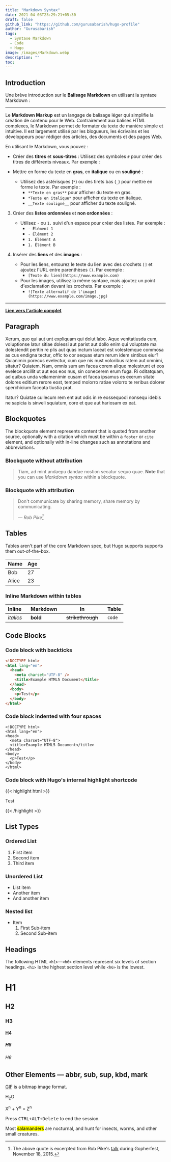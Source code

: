 ```yaml
---
title: "Markdown Syntax"
date: 2021-04-03T23:29:21+05:30
draft: false
github_link: "https://github.com/gurusabarish/hugo-profile"
author: "Gurusabarish"
tags:
  - Syntaxe Markdown
  - Code
  - Hugo
image: /images/Markdown.webp
description: ""
toc:
---
```


## Introduction
Une brève introduction sur le **Balisage Markdown** en utilisant la syntaxe Markdown :

---

Le **Markdown Markup** est un langage de balisage léger qui simplifie la création de contenu pour le Web. Contrairement aux balises HTML complexes, le Markdown permet de formater du texte de manière simple et intuitive. Il est largement utilisé par les blogueurs, les écrivains et les développeurs pour rédiger des articles, des documents et des pages Web.

En utilisant le Markdown, vous pouvez :

- Créer des **titres** et **sous-titres** :
    Utilisez des symboles `#` pour créer des titres de différents niveaux. Par exemple :

- Mettre en forme du texte en **gras**, en **italique** ou en **souligné** :
   - Utilisez des astérisques (`*`) ou des tirets bas (`_`) pour mettre en forme le texte. Par exemple :
     - `**Texte en gras**` pour afficher du texte en gras.
     - `*Texte en italique*` pour afficher du texte en italique.
     - `__Texte souligné__` pour afficher du texte souligné.

3. Créer des **listes ordonnées** et **non ordonnées** :
   - Utilisez `-` ou `1.` suivi d'un espace pour créer des listes. Par exemple :
     - `- Élément 1`
     - `- Élément 2`
     - `1. Élément A`
     - `1. Élément B`

4. Insérer des **liens** et des **images** :
   - Pour les liens, entourez le texte du lien avec des crochets `[]` et ajoutez l'URL entre parenthèses `()`. Par exemple :
     - `[Texte du lien](https://www.example.com)`
   - Pour les images, utilisez la même syntaxe, mais ajoutez un point d'exclamation devant les crochets. Par exemple :
     - `![Texte alternatif de l'image](https://www.example.com/image.jpg)`



---

[**Lien vers l'article complet**](https://fastercapital.com/fr/contenu/Markdown-Markup---simplifier-la-creation-de-contenu-avec-le-balisage-Markdown.html)


## Paragraph

Xerum, quo qui aut unt expliquam qui dolut labo. Aque venitatiusda cum, voluptionse latur sitiae dolessi aut parist aut dollo enim qui voluptate ma dolestendit peritin re plis aut quas inctum laceat est volestemque commosa as cus endigna tectur, offic to cor sequas etum rerum idem sintibus eiur? Quianimin porecus evelectur, cum que nis nust voloribus ratem aut omnimi, sitatur? Quiatem. Nam, omnis sum am facea corem alique molestrunt et eos evelece arcillit ut aut eos eos nus, sin conecerem erum fuga. Ri oditatquam, ad quibus unda veliamenimin cusam et facea ipsamus es exerum sitate dolores editium rerore eost, temped molorro ratiae volorro te reribus dolorer sperchicium faceata tiustia prat.

Itatur? Quiatae cullecum rem ent aut odis in re eossequodi nonsequ idebis ne sapicia is sinveli squiatum, core et que aut hariosam ex eat.

## Blockquotes

The blockquote element represents content that is quoted from another source, optionally with a citation which must be within a `footer` or `cite` element, and optionally with in-line changes such as annotations and abbreviations.

### Blockquote without attribution

> Tiam, ad mint andaepu dandae nostion secatur sequo quae.
> **Note** that you can use _Markdown syntax_ within a blockquote.

### Blockquote with attribution

> Don't communicate by sharing memory, share memory by communicating.</p>
> — <cite>Rob Pike[^1]</cite>

[^1]: The above quote is excerpted from Rob Pike's [talk](https://www.youtube.com/watch?v=PAAkCSZUG1c) during Gopherfest, November 18, 2015.

## Tables

Tables aren't part of the core Markdown spec, but Hugo supports supports them out-of-the-box.

| Name  | Age |
| ----- | --- |
| Bob   | 27  |
| Alice | 23  |

### Inline Markdown within tables

| Inline&nbsp;&nbsp;&nbsp; | Markdown&nbsp;&nbsp;&nbsp; | In&nbsp;&nbsp;&nbsp;                | Table  |
| ------------------------ | -------------------------- | ----------------------------------- | ------ |
| _italics_                | **bold**                   | ~~strikethrough~~&nbsp;&nbsp;&nbsp; | `code` |

## Code Blocks

### Code block with backticks

```html
<!DOCTYPE html>
<html lang="en">
  <head>
    <meta charset="UTF-8" />
    <title>Example HTML5 Document</title>
  </head>
  <body>
    <p>Test</p>
  </body>
</html>
```

### Code block indented with four spaces

    <!DOCTYPE html>
    <html lang="en">
    <head>
      <meta charset="UTF-8">
      <title>Example HTML5 Document</title>
    </head>
    <body>
      <p>Test</p>
    </body>
    </html>

### Code block with Hugo's internal highlight shortcode

{{< highlight html >}}

<!DOCTYPE html>
<html lang="en">
<head>
  <meta charset="UTF-8">
  <title>Example HTML5 Document</title>
</head>
<body>
  <p>Test</p>
</body>
</html>
{{< /highlight >}}

## List Types

### Ordered List

1. First item
2. Second item
3. Third item

### Unordered List

- List item
- Another item
- And another item

### Nested list

- Item
  1. First Sub-item
  2. Second Sub-item

## Headings

The following HTML `<h1>`—`<h6>` elements represent six levels of section headings. `<h1>` is the highest section level while `<h6>` is the lowest.

# H1

## H2

### H3

#### H4

##### H5

###### H6

## Other Elements — abbr, sub, sup, kbd, mark

<abbr title="Graphics Interchange Format">GIF</abbr> is a bitmap image format.

H<sub>2</sub>O

X<sup>n</sup> + Y<sup>n</sup> = Z<sup>n</sup>

Press <kbd><kbd>CTRL</kbd>+<kbd>ALT</kbd>+<kbd>Delete</kbd></kbd> to end the session.

Most <mark>salamanders</mark> are nocturnal, and hunt for insects, worms, and other small creatures.
